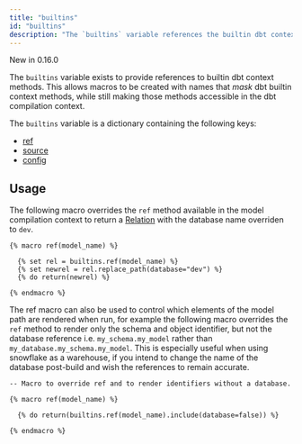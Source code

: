 ```yaml
---
title: "builtins"
id: "builtins"
description: "The `builtins` variable references the builtin dbt context methods."
---
```


<Changelog>New in 0.16.0</Changelog>

The `builtins` variable exists to provide references to builtin dbt context methods. This allows macros to be created with names that _mask_ dbt builtin context methods, while still making those methods accessible in the dbt compilation context.

The `builtins` variable is a dictionary containing the following keys:

- [ref](ref)
- [source](/reference/dbt-jinja-functions/source)
- [config](/reference/dbt-jinja-functions/config)

## Usage

The following macro overrides the `ref` method available in the model compilation context to return a [Relation](dbt-classes#relation) with the database name overriden to `dev`.

```
{% macro ref(model_name) %}

  {% set rel = builtins.ref(model_name) %}
  {% set newrel = rel.replace_path(database="dev") %}
  {% do return(newrel) %}

{% endmacro %}
```

The ref macro can also be used to control which elements of the model path are rendered when run, for example the following macro overrides the `ref` method to render only the schema and object identifier, but not the database reference i.e. `my_schema.my_model` rather than `my_database.my_schema.my_model`. This is especially useful when using snowflake as a warehouse, if you intend to change the name of the database post-build and wish the references to remain accurate.

```
-- Macro to override ref and to render identifiers without a database.

{% macro ref(model_name) %}

  {% do return(builtins.ref(model_name).include(database=false)) %}

{% endmacro %}
```
